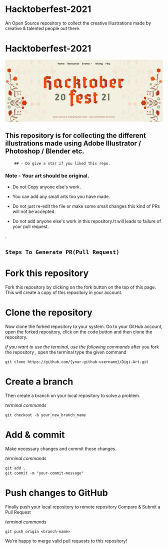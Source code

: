 # Hacktoberfest-2021
An Open Source repository to collect the creative illustrations made by creative & talented people out there.
# Hacktoberfest-2021

![homepage](banner.jpeg)

## This repository is for collecting the different illustrations made using Adobe Illustrator / Photoshop / Blender etc.

        ## - Do give a star if you liked this repo.


### Note - Your art should be original.
- Do not Copy anyone else's work.

- You can add any small arts too you have made.

- Do not just re-edit the file or make some small changes this kind of PRs will not be accepted.

- Do not add anyone else's work in this repository.It will leads to failure of your pull request.




.

 
##  `Steps To Generate PR(Pull Request)`





# Fork this repository

Fork this repository by clicking on the fork button on the top of this page. This will create a copy of this repository in your account.

# Clone the repository

Now clone the forked repository to your system. Go to your GitHub account, open the forked repository, click on the code button and then clone the repository.

*if you want to use the terminal, use the following commands*
after you fork the repository , open the terminal type the given command
```
git clone https://github.com/{your-github-username}/Digi-Art.git

```

# Create a branch

Then create a branch on your local repository to solve a problem.

*terminal commands*
```
git checkout -b your_new_branch_name

```

# Add & commit

Make necessary changes and commit those changes.

*terminal commands*
```
git add .
git commit -m "your-commit-message"

```

# Push changes to GitHub

Finally push your local repository to remote repository
Compare & Submit a Pull Request

*terminal commands*
```
git push origin <branch-name>

```

We're happy to merge valid pull requests to this repository!

